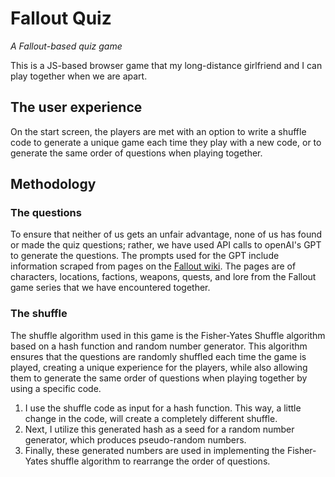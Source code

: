 # Fallout Quiz
_A Fallout-based quiz game_

This is a JS-based browser game that my long-distance girlfriend and I can play together when we are apart. 

## The user experience
On the start screen, the players are met with an option to write a shuffle code to generate a unique game each time they play with a new code, or to generate the same order of questions when playing together.

## Methodology
### The questions
To ensure that neither of us gets an unfair advantage, none of us has found or made the quiz questions; rather, we have used API calls to openAI's GPT to generate the questions. The prompts used for the GPT include information scraped from pages on the [Fallout wiki](https://fallout.fandom.com/wiki/Fallout_Wiki). The pages are of characters, locations, factions, weapons, quests, and lore from the Fallout game series that we have encountered together.
### The shuffle
The shuffle algorithm used in this game is the Fisher-Yates Shuffle algorithm based on a hash function and random number generator. This algorithm ensures that the questions are randomly shuffled each time the game is played, creating a unique experience for the players, while also allowing them to generate the same order of questions when playing together by using a specific code.

1. I use the shuffle code as input for a hash function. This way, a little change in the code, will create a completely different shuffle.
2. Next, I utilize this generated hash as a seed for a random number generator, which produces pseudo-random numbers.
3. Finally, these generated numbers are used in implementing the Fisher-Yates shuffle algorithm to rearrange the order of questions.
